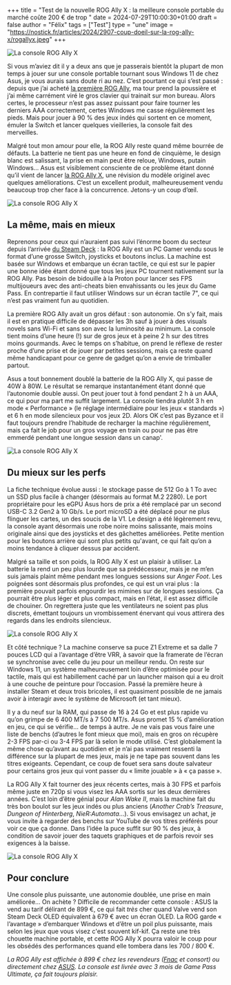 +++
title = "Test de la nouvelle ROG Ally X : la meilleure console portable du marché coûte 200 € de trop "
date = 2024-07-29T10:00:30+01:00
draft = false
author = "Félix"
tags = ["Test"]
type = "une"
image = "https://nostick.fr/articles/2024/2907-coup-doeil-sur-la-rog-ally-x/rogallyx.jpeg"
+++ 

![La console ROG Ally X](rogallyx.jpeg "Je voulais vous faire une jolie photo d'accroche quand soudain…") 

Si vous m’aviez dit il y a deux ans que je passerais bientôt la plupart de mon temps à jouer sur une console portable tournant sous Windows 11 de chez Asus, je vous aurais sans doute ri au nez. C’est pourtant ce qui s’est passé : depuis que j’ai acheté [la première ROG Ally](https://rog.asus.com/fr/gaming-handhelds/rog-ally/rog-ally-2023/), ma tour prend la poussière et j’ai même carrément viré le gros clavier qui trainait sur mon bureau. Alors certes, le processeur n’est pas assez puissant pour faire tourner les derniers AAA correctement, certes Windows me casse régulièrement les pieds. Mais pour jouer à 90 % des jeux indés qui sortent en ce moment, émuler la Switch et lancer quelques vieilleries, la console fait des merveilles.

Malgré tout mon amour pour elle, la ROG Ally reste quand même bourrée de défauts. La batterie ne tient pas une heure en fond de cinquième, le design blanc est salissant, la prise en main peut être reloue, Windows, putain Windows… Asus est visiblement consciente de ce problème étant donné qu’il vient de lancer [la ROG Ally X](https://estore.asus.com/fr/90nv00f1-m000e0-rog-ally-x-2024.html), une révision du modèle originel avec quelques améliorations. C’est un excellent produit, malheureusement vendu beaucoup trop cher face à la concurrence. Jetons-y un coup d’œil.

![La console ROG Ally X](rogallyx2.jpeg "La première Ally (en blanc) et la nouvelle (en noir). Le design se rapproche de plus en plus du Steam Deck.") 

## La même, mais en mieux 

Reprenons pour ceux qui n’auraient pas suivi l’énorme boom du secteur depuis l’arrivée [du Steam Deck](https://nostick.fr/articles/2024/avril/2604-6-mois-avec-le-steam-deck-oled/) : la ROG Ally est un PC Gamer vendu sous le format d’une grosse Switch, joysticks et boutons inclus. La machine est basée sur Windows et embarque un écran tactile, ce qui est sur le papier une bonne idée étant donné que tous les jeux PC tournent nativement sur la ROG Ally. Pas besoin de bidouille à la Proton pour lancer ses FPS multijoueurs avec des anti-cheats bien envahissants ou les jeux du Game Pass. En contrepartie il faut utiliser Windows sur un écran tactile 7", ce qui n’est pas vraiment fun au quotidien.

La première ROG Ally avait un gros défaut : son autonomie. On s’y fait, mais il est en pratique difficile de dépasser les 3h sauf à jouer à des visuals novels sans Wi-Fi et sans son avec la luminosité au minimum. La console tient moins d’une heure (!) sur de gros jeux et à peine 2 h sur des titres moins gourmands. Avec le temps on s’habitue, on prend le réflexe de rester proche d’une prise et de jouer par petites sessions, mais ça reste quand même handicapant pour ce genre de gadget qu’on a envie de trimballer partout.

Asus a tout bonnement doublé la batterie de la ROG Ally X, qui passe de 40W à 80W. Le résultat se remarque instantanément étant donné que l’autonomie double aussi. On peut jouer tout à fond pendant 2 h à un AAA, ce qui pour ma part me suffit largement. La console tiendra plutôt 3 h en mode « Performance » (le réglage intermédiaire pour les jeux « standards ») et 6 h en mode silencieux pour vos jeux 2D. Alors OK c’est pas Byzance et il faut toujours prendre l’habitude de recharger la machine régulièrement, mais ça fait le job pour un gros voyage en train ou pour ne pas être emmerdé pendant une longue session dans un canap'.

![La console ROG Ally X](rogallyx3.png "La console est imposante, mais pas ridicule. Notez les duos de ports USB-C, bien pratiques pour utiliser un accessoire en rechargeant sa console.")

## Du mieux sur les perfs

La fiche technique évolue aussi : le stockage passe de 512 Go à 1 To avec un SSD plus facile à changer (désormais au format M.2 2280). Le port propriétaire pour les eGPU Asus hors de prix a été remplacé par un second USB-C 3.2 Gen2 à 10 Gb/s. Le port microSD a été déplacé pour ne plus flinguer les cartes, un des soucis de la V1. Le design a été légèrement revu, la console ayant désormais une robe noire moins salissante, mais moins originale ainsi que des joysticks et des gâchettes améliorées. Petite mention pour les boutons arrière qui sont plus petits qu'avant, ce qui fait qu’on a moins tendance à cliquer dessus par accident.

Malgré sa taille et son poids, la ROG Ally X est un plaisir à utiliser. La batterie la rend un peu plus lourde que sa prédécesseur, mais je ne m’en suis jamais plaint même pendant mes longues sessions sur *Anger Foot*. Les poignées sont désormais plus profondes, ce qui est un vrai plus : la première pouvait parfois engourdir les mimines sur de longues sessions. Ça pourrait être plus léger et plus compact, mais en l’état, il est assez difficile de chouiner. On regrettera juste que les ventilateurs ne soient pas plus discrets, émettant toujours un vrombissement énervant qui vous attirera des regards dans les endroits silencieux. 

![La console ROG Ally X](rogallyx6.png "Le D-Pad et les joysticks ont été améliorés.")

Et côté technique ? La machine conserve sa puce Z1 Extreme et sa dalle 7 pouces LCD qui a l’avantage d’être VRR, à savoir que la framerate de l’écran se synchronise avec celle du jeu pour un meilleur rendu. On reste sur Windows 11, un système malheureusement loin d’être optimisée pour le tactile, mais qui est habillement caché par un launcher maison qui a eu droit à une couche de peinture pour l’occasion. Passé la première heure à installer Steam et deux trois bricoles, il est quasiment possible de ne jamais avoir à interagir avec le système de Microsoft (et tant mieux).

Il y a du neuf sur la RAM, qui passe de 16 à 24 Go et est plus rapide vu qu’on grimpe de 6 400 MT/s à 7 500 MT/s. Asus promet 15 % d’amélioration en jeu, ce qui se vérifie… de temps à autre. Je ne vais pas vous faire une liste de benchs (d’autres le font mieux que moi), mais en gros on récupère 2-3 FPS par-ci ou 3-4 FPS par là selon le mode utilisé. C’est globalement la même chose qu’avant au quotidien et je n’ai pas vraiment ressenti la différence sur la plupart de mes jeux, mais je ne tape pas souvent dans les titres exigeants. Cependant, ce coup de fouet sera sans doute salvateur pour certains gros jeux qui vont passer du « limite jouable » à « ça passe ».

La ROG Ally X fait tourner des jeux récents certes, mais à 30 FPS et parfois même juste en 720p si vous visez les AAA sortis sur les deux dernières années. C’est loin d’être génial pour *Alan Wake II*, mais la machine fait du très bon boulot sur les jeux indés ou plus anciens (*Another Crab’s Treasure*, *Dungeon of Hinterberg*, *NieR:Automata*…). Si vous envisagez un achat, je vous invite à regarder des benchs sur YouTube de vos titres préférés pour voir ce que ça donne. Dans l’idée la puce suffit sur 90 % des jeux, à condition de savoir jouer des taquets graphiques et de parfois revoir ses exigences à la baisse. 

![La console ROG Ally X](rogallyx4.jpeg "La prise en main est royale.")

## Pour conclure

Une console plus puissante, une autonomie doublée, une prise en main améliorée… On achète ? Difficile de recommander cette console : ASUS la vend au tarif délirant de 899 €, ce qui fait *très* cher quand Valve vend son Steam Deck OLED équivalent à 679 € avec un écran OLED. La ROG garde « l’avantage » d’embarquer Windows et d’être un poil plus puissante, mais selon les jeux que vous visez c'est souvent kif-kif. Ça reste une très chouette machine portable, et cette ROG Ally X pourra valoir le coup pour les obsédés des performances quand elle tombera dans les 700 / 800 €. 

*La ROG Ally est affichée à 899 € chez les revendeurs ([Fnac](https://www.fnac.com/Console-portable-Asus-ROG-Ally-X-Noir/a20619434/w-4) et consort) ou directement chez [ASUS](https://estore.asus.com/fr/90nv00f1-m000e0-rog-ally-x-2024.html). La console est livrée avec 3 mois de Game Pass Ultimate, ça fait toujours plaisir.*